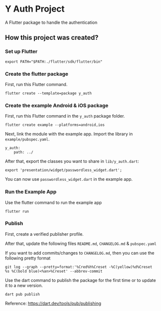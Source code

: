 # Y Auth Project
A Flutter package to handle the authentication

## How this project was created?
### Set up Flutter
```
export PATH="$PATH:./flutter/sdk/flutter/bin"
```

### Create the flutter package
First, run this Flutter command.
```
flutter create --template=package y_auth
```

### Create the example Android & iOS package
First, run this Flutter command in the `y_auth` package folder.
```
flutter create example --platforms=android,ios
```

Next, link the module with the example app.
Import the library in `example/pubspec.yaml`.
```
y_auth:
    path: ../
```

After that, export the classes you want to share in `lib/y_auth.dart`:
```
export 'presentation/widget/passwordless_widget.dart';
```

You can now use `passwordless_widget.dart` in the example app.

### Run the Example App
Use the flutter command to run the example app
```
flutter run
```

### Publish 
First, create a verified publisher profile.

After that, update the following files `README.md`, `CHANGELOG.md` & `pubspec.yaml`

If you want to add commits/changes to `CHANGELOG.md`, then you can use the following pretty format
```
git log --graph --pretty=format:'%Cred%h%Creset -%C(yellow)%d%Creset %s %C(bold blue)<%an>%Creset' --abbrev-commit
```

Use the dart command to publish the package for the first time 
or to update it to a new version.
```
dart pub publish
```
Reference: https://dart.dev/tools/pub/publishing

